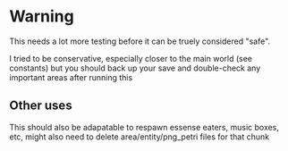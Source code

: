 # Warning
This needs a lot more testing before it can be truely considered "safe".

I tried to be conservative, especially closer to the main world (see constants) but you should back up your save and double-check any important areas after running this

## Other uses
This should also be adapatable to respawn essense eaters, music boxes, etc, might also need to delete area/entity/png_petri files for that chunk
